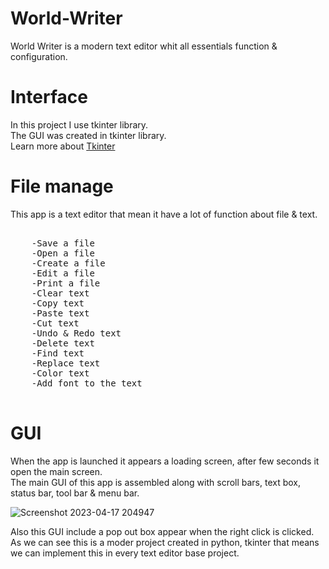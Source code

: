 # World-Writer
World Writer is a modern text editor whit all essentials function &amp; configuration.

# Interface 

In this project I use tkinter library.\
The GUI was created in tkinter library.\
Learn more about [Tkinter](https://docs.python.org/3/library/tkinter.html)

# File manage

This app is a text editor that mean it have a lot of function about file & text.
<pre>

    -Save a file
    -Open a file
    -Create a file
    -Edit a file
    -Print a file
    -Clear text
    -Copy text
    -Paste text
    -Cut text
    -Undo & Redo text
    -Delete text
    -Find text
    -Replace text
    -Color text
    -Add font to the text

</pre>

# GUI

When the app is launched it appears a loading screen, after few seconds it open the main screen.\
The main GUI of this app is assembled along with scroll bars, text box, status bar, tool bar & menu bar.

![Screenshot 2023-04-17 204947](https://user-images.githubusercontent.com/83898333/232568429-810139dd-a634-427b-99f5-bd57fa74ad2a.png)

Also this GUI include a pop out box appear when the right click is clicked.\
As we can see this is a moder project created in python, tkinter that means we can implement this in every text editor base project.
